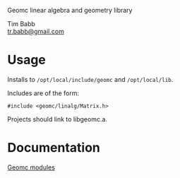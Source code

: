 Geomc linear algebra and geometry library

Tim Babb  
tr.babb@gmail.com

Usage
=====

Installs to `/opt/local/include/geomc` and `/opt/local/lib`.

Includes are of the form:

    #include <geomc/linalg/Matrix.h>

Projects should link to libgeomc.a.

Documentation
=============

[Geomc modules](http://trbabb.github.io/geomc/html/modules.html)

